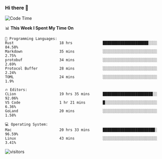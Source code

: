 ### Hi there 👋

<!--
**CrazyCollin/crazycollin** is a ✨ _special_ ✨ repository because its `README.md` (this file) appears on your GitHub profile.

Here are some ideas to get you started:

- 🔭 I’m currently working on ...
- 🌱 I’m currently learning ...
- 👯 I’m looking to collaborate on ...
- 🤔 I’m looking for help with ...
- 💬 Ask me about ...
- 📫 How to reach me: ...
- 😄 Pronouns: ...
- ⚡ Fun fact: ...
-->

<!--START_SECTION:waka-->
![Code Time](http://img.shields.io/badge/Code%20Time-114%20hrs%2018%20mins-blue)

📊 **This Week I Spent My Time On** 

```text
💬 Programming Languages: 
Rust                     18 hrs              █████████████████████░░░░   84.58% 
Markdown                 35 mins             ░░░░░░░░░░░░░░░░░░░░░░░░░   2.75% 
protobuf                 34 mins             ░░░░░░░░░░░░░░░░░░░░░░░░░   2.69% 
Protocol Buffer          28 mins             ░░░░░░░░░░░░░░░░░░░░░░░░░   2.24% 
TOML                     24 mins             ░░░░░░░░░░░░░░░░░░░░░░░░░   1.9%

🔥 Editors: 
CLion                    19 hrs 35 mins      ███████████████████████░░   92.06% 
VS Code                  1 hr 21 mins        █░░░░░░░░░░░░░░░░░░░░░░░░   6.36% 
GoLand                   20 mins             ░░░░░░░░░░░░░░░░░░░░░░░░░   1.58%

💻 Operating System: 
Mac                      20 hrs 33 mins      ████████████████████████░   96.59% 
Linux                    43 mins             ░░░░░░░░░░░░░░░░░░░░░░░░░   3.41%

```


<!--END_SECTION:waka-->


![visitors](https://visitor-badge.glitch.me/badge?page_id=crazycollin.crazycollin&left_color=green&right_color=red)

